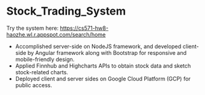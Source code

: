# Stock_Trading_System
Try the system here: https://cs571-hw8-haozhe.wl.r.appspot.com/search/home
- Accomplished server-side on NodeJS framework, and developed client-side by Angular framework along with
Bootstrap for responsive and mobile-friendly design.
- Applied Finnhub and Highcharts APIs to obtain stock data and sketch stock-related charts.
- Deployed client and server sides on Google Cloud Platform (GCP) for public access.
